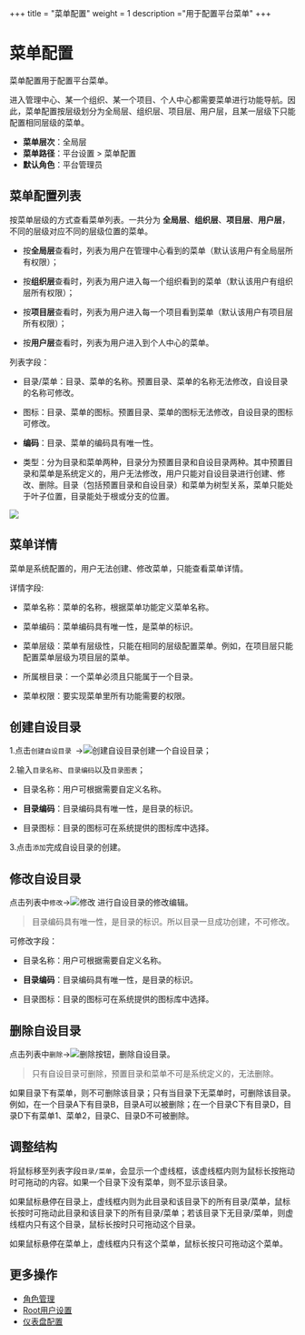 +++
title = "菜单配置"
weight = 1
description ="用于配置平台菜单"
+++

# 菜单配置

菜单配置用于配置平台菜单。

进入管理中心、某一个组织、某一个项目、个人中心都需要菜单进行功能导航。因此，菜单配置按层级划分为全局层、组织层、项目层、用户层，且某一层级下只能配置相同层级的菜单。

  - **菜单层次**：全局层
  - **菜单路径**：平台设置 > 菜单配置
  - **默认角色**：平台管理员

<h2 id="1">菜单配置列表</h2>

按菜单层级的方式查看菜单列表。一共分为 **全局层**、**组织层**、**项目层**、**用户层**，不同的层级对应不同的层级位置的菜单。

- 按**全局层**查看时，列表为用户在管理中心看到的菜单（默认该用户有全局层所有权限）；

- 按**组织层**查看时，列表为用户进入每一个组织看到的菜单（默认该用户有组织层所有权限）；

- 按**项目层**查看时，列表为用户进入每一个项目看到菜单（默认该用户有项目层所有权限）；

- 按**用户层**查看时，列表为用户进入到个人中心的菜单。

列表字段：


- 目录/菜单：目录、菜单的名称。预置目录、菜单的名称无法修改，自设目录的名称可修改。

- 图标：目录、菜单的图标。预置目录、菜单的图标无法修改，自设目录的图标可修改。

- **编码**：目录、菜单的编码具有唯一性。

- 类型：分为目录和菜单两种，目录分为预置目录和自设目录两种。其中预置目录和菜单是系统定义的，用户无法修改，用户只能对自设目录进行创建、修改、删除。目录（包括预置目录和自设目录）和菜单为树型关系，菜单只能处于叶子位置，目录能处于根或分支的位置。


![](/docs/user-guide/system-configuration/platform/image/menu2.png)



<h2 id="2">菜单详情</h2>


菜单是系统配置的，用户无法创建、修改菜单，只能查看菜单详情。


详情字段:


- 菜单名称：菜单的名称，根据菜单功能定义菜单名称。

- 菜单编码：菜单编码具有唯一性，是菜单的标识。

- 菜单层级：菜单有层级性，只能在相同的层级配置菜单。例如，在项目层只能配置菜单层级为项目层的菜单。

- 所属根目录：一个菜单必须且只能属于一个目录。

- 菜单权限：要实现菜单里所有功能需要的权限。




<h2 id="3">创建自设目录</h2>


1.点击`创建自设目录
`→![创建自设目录
](/docs/user-guide/system-configuration/platform/image/create_own_dir.png)创建一个自设目录；

2.输入`目录名称`、`目录编码`以及`目录图表`；

- 目录名称：用户可根据需要自定义名称。


- **目录编码**：目录编码具有唯一性，是目录的标识。


- 目录图标：目录的图标可在系统提供的图标库中选择。

3.点击`添加`完成自设目录的创建。


<h2 id="4">修改自设目录</h2>


点击列表中`修改`→![修改](/docs/user-guide/system-configuration/platform/image/update.png) 进行自设目录的修改编辑。
<blockquote class="note">
        目录编码具有唯一性，是目录的标识。所以目录一旦成功创建，不可修改。
      </blockquote> 

可修改字段：


- 目录名称：用户可根据需要自定义名称。

- **目录编码**：目录编码具有唯一性，是目录的标识。

- 目录图标：目录的图标可在系统提供的图标库中选择。



<h2 id="5">删除自设目录</h2>



点击列表中`删除`→![删除按钮](/docs/user-guide/system-configuration/platform/image/del_button.png)，删除自设目录。
<blockquote class="note">
        只有自设目录可删除，预置目录和菜单不可是系统定义的，无法删除。
      </blockquote> 





如果目录下有菜单，则不可删除该目录；只有当目录下无菜单时，可删除该目录。例如，在一个目录A下有目录B，目录A可以被删除；在一个目录C下有目录D，目录D下有菜单1、菜单2，目录C、目录D不可被删除。



<h2 id="6">调整结构</h2>


将鼠标移至列表字段`目录/菜单`，会显示一个虚线框，该虚线框内则为鼠标长按拖动时可拖动的内容。如果一个目录下没有菜单，则不显示该目录。



如果鼠标悬停在目录上，虚线框内则为此目录和该目录下的所有目录/菜单，鼠标长按时可拖动此目录和该目录下的所有目录/菜单；若该目录下无目录/菜单，则虚线框内只有这个目录，鼠标长按时只可拖动这个目录。



如果鼠标悬停在菜单上，虚线框内只有这个菜单，鼠标长按只可拖动这个菜单。

## 更多操作
- [角色管理](../role)
- [Root用户设置](../rootuser)
- [仪表盘配置](../dashboard-config)
